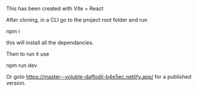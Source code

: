 This has been created with Vite + React

After cloning, in a CLI go to the project root folder and run 

npm i

this will install all the dependancies.



Then to run it use

npm run dev



Or goto https://master--voluble-daffodil-b4e5ec.netlify.app/ for a published version.
